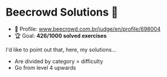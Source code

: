 # Beecrowd Solutions 🐝

* 👤 Profile: www.beecrowd.com.br/judge/en/profile/698004
* 🏆 Goal: **426/1000 solved exercises**

I'd like to point out that, here, my solutions...

* Are divided by category > difficulty
* Go from level 4 upwards
